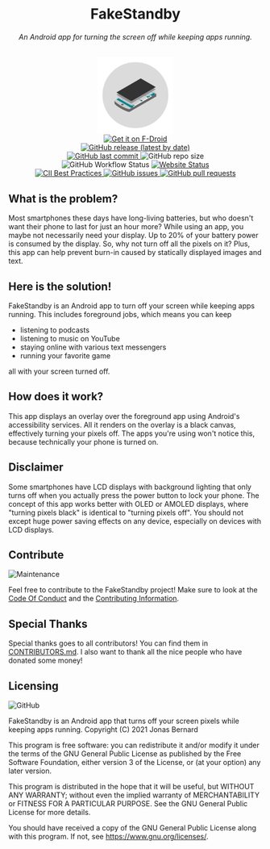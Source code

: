 <div>
   <h1 align="center">FakeStandby<br><h6 align="center">An Android app for turning the screen off while keeping apps running.</h6></h1>
   <p align="center">
     <img src="branding/app_icon_round.svg" height="150"><br>
     <a href="https://f-droid.org/packages/android.jonas.fakestandby/">
       <img src="https://fdroid.gitlab.io/artwork/badge/get-it-on.png" alt="Get it on F-Droid" height="60">
     </a><br>
     <a href="https://github.com/JonasBernard/FakeStandby/releases">
       <img src="https://img.shields.io/github/v/release/JonasBernard/FakeStandby" alt="GitHub release (latest by date)">
     </a><br>
     <a href="https://github.com/JonasBernard/FakeStandby/commits/master">
       <img src="https://img.shields.io/github/last-commit/JonasBernard/FakeStandby" alt="GitHub last commit">
     </a>
     <img src="https://img.shields.io/github/repo-size/JonasBernard/FakeStandby?label=repository%20size" alt="GitHub repo size">
     <br>
     <img src="https://img.shields.io/github/workflow/status/JonasBernard/FakeStandby/Android%20CI" alt="GitHub Workflow Status">
     <a href="https://fakestandby.jonasbernard.de/">
       <img src="https://img.shields.io/website?down_color=red&down_message=offline&up_color=light-green&up_message=online&url=https%3A%2F%2Ffakestandby.jonasbernard.de" alt="Website Status">
     </a><br>
     <a href="https://bestpractices.coreinfrastructure.org/projects/4235">
       <img src="https://bestpractices.coreinfrastructure.org/projects/4235/badge" alt="CII Best Practices">
     </a>
     <a href="https://github.com/JonasBernard/FakeStandby/issues">
       <img src="https://img.shields.io/github/issues-raw/JonasBernard/FakeStandby" alt="GitHub issues">
     </a>
     <a href="https://github.com/JonasBernard/FakeStandby/pulls">
       <img src="https://img.shields.io/github/issues-pr-raw/JonasBernard/FakeStandby" alt="GitHub pull requests">
     </a>
   </p>
</div>

## What is the problem?

Most smartphones these days have long-living batteries, but who doesn't want their phone to last for just an hour more?
While using an app, you maybe not necessarily need your display. Up to 20% of your battery power is consumed by the display.
So, why not turn off all the pixels on it? Plus, this app can help prevent burn-in caused by statically displayed images and text.

## Here is the solution!

FakeStandby is an Android app to turn off your screen while keeping apps running. This includes foreground jobs, which means
you can keep

- listening to podcasts
- listening to music on YouTube
- staying online with various text messengers
- running your favorite game

all with your screen turned off.

## How does it work?

This app displays an overlay over the foreground app using Android's accessibility services. All it renders on the overlay
is a black canvas, effectively turning your pixels off. The apps you're using won't notice this, because technically your phone is turned on.

## Disclaimer

Some smartphones have LCD displays with background lighting that only turns off when you actually press the power button to lock your phone.
The concept of this app works better with OLED or AMOLED displays, where "turning pixels black" is identical to "turning pixels off".
You should not except huge power saving effects on any device, especially on devices with LCD displays.

## Contribute

![Maintenance](https://img.shields.io/maintenance/yes/2021)

Feel free to contribute to the FakeStandby project! Make sure to look at the [Code Of Conduct](CODE_OF_CONDUCT.md) and the [Contributing Information](CONTRIBUTING.md).

## Special Thanks

Special thanks goes to all contributors! You can find them in [CONTRIBUTORS.md](CONTRIBUTORS.md).
I also want to thank all the nice people who have donated some money!

## Licensing

![GitHub](https://img.shields.io/github/license/JonasBernard/FakeStandby?color=light-green)

FakeStandby is an Android app that turns off your screen pixels while keeping apps running.
Copyright (C) 2021  Jonas Bernard

This program is free software: you can redistribute it and/or modify
it under the terms of the GNU General Public License as published by
the Free Software Foundation, either version 3 of the License, or
(at your option) any later version.

This program is distributed in the hope that it will be useful,
but WITHOUT ANY WARRANTY; without even the implied warranty of
MERCHANTABILITY or FITNESS FOR A PARTICULAR PURPOSE.  See the
GNU General Public License for more details.

You should have received a copy of the GNU General Public License
along with this program.  If not, see <https://www.gnu.org/licenses/>.
